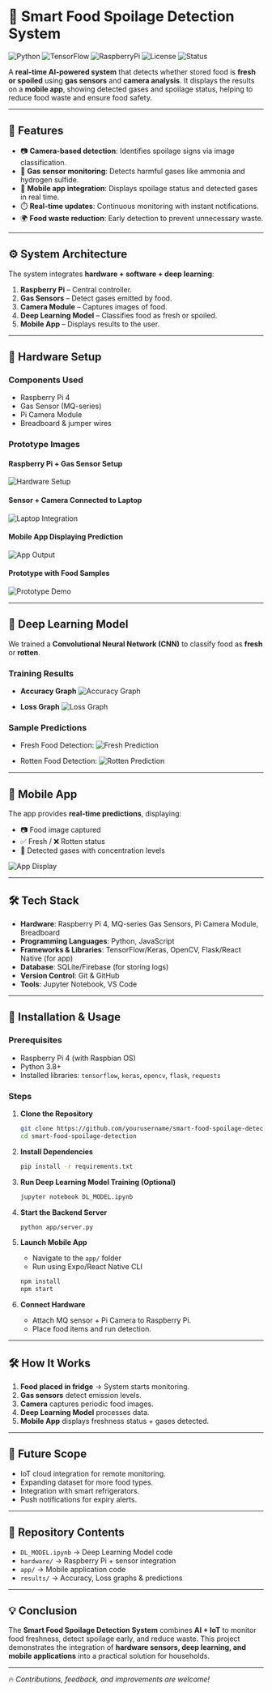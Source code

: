 # 🥗 Smart Food Spoilage Detection System

![Python](https://img.shields.io/badge/Python-3.8%2B-blue)
![TensorFlow](https://img.shields.io/badge/TensorFlow-2.x-orange)
![RaspberryPi](https://img.shields.io/badge/Hardware-Raspberry%20Pi-red)
![License](https://img.shields.io/badge/License-MIT-green)
![Status](https://img.shields.io/badge/Status-Active-success)

A **real-time AI-powered system** that detects whether stored food is **fresh or spoiled** using **gas sensors** and **camera analysis**. It displays the results on a **mobile app**, showing detected gases and spoilage status, helping to reduce food waste and ensure food safety.

---

## 📌 Features
- 📷 **Camera-based detection**: Identifies spoilage signs via image classification.
- 🧪 **Gas sensor monitoring**: Detects harmful gases like ammonia and hydrogen sulfide.
- 📱 **Mobile app integration**: Displays spoilage status and detected gases in real time.
- ⏱️ **Real-time updates**: Continuous monitoring with instant notifications.
- 🌍 **Food waste reduction**: Early detection to prevent unnecessary waste.

---

## ⚙️ System Architecture

The system integrates **hardware + software + deep learning**:
1. **Raspberry Pi** – Central controller.
2. **Gas Sensors** – Detect gases emitted by food.
3. **Camera Module** – Captures images of food.
4. **Deep Learning Model** – Classifies food as fresh or spoiled.
5. **Mobile App** – Displays results to the user.

---

## 🔧 Hardware Setup

### Components Used
- Raspberry Pi 4
- Gas Sensor (MQ-series)
- Pi Camera Module
- Breadboard & jumper wires

### Prototype Images

#### Raspberry Pi + Gas Sensor Setup
![Hardware Setup](file-4hLdf9STrrYs1AjfJHcoiR)

#### Sensor + Camera Connected to Laptop
![Laptop Integration](file-Eu4nxaZ5TCt8XjbQJkH1aM)

#### Mobile App Displaying Prediction
![App Output](file-4Q5pBCKVzu3YpuipSRJHDG)

#### Prototype with Food Samples
![Prototype Demo](file-JGyTmiG6bLBexAkAcghhqR)

---

## 🤖 Deep Learning Model

We trained a **Convolutional Neural Network (CNN)** to classify food as **fresh** or **rotten**.

### Training Results
- **Accuracy Graph**
![Accuracy Graph](file-8a7zosbMvf4DX8UDqHzBcB)

- **Loss Graph**
![Loss Graph](file-8MeqQUV2E4k6rTnyyE4tR2)

### Sample Predictions
- Fresh Food Detection:
![Fresh Prediction](file-87jgAzMBH9i2Q2T43HtZxq)

- Rotten Food Detection:
![Rotten Prediction](file-BFuYWC6w8sR4V9aBuHRJrU)

---

## 📱 Mobile App
The app provides **real-time predictions**, displaying:
- 📷 Food image captured
- ✅ Fresh / ❌ Rotten status
- 🧪 Detected gases with concentration levels

![App Display](file-4Q5pBCKVzu3YpuipSRJHDG)

---

## 🛠️ Tech Stack
- **Hardware**: Raspberry Pi 4, MQ-series Gas Sensors, Pi Camera Module, Breadboard
- **Programming Languages**: Python, JavaScript
- **Frameworks & Libraries**: TensorFlow/Keras, OpenCV, Flask/React Native (for app)
- **Database**: SQLite/Firebase (for storing logs)
- **Version Control**: Git & GitHub
- **Tools**: Jupyter Notebook, VS Code

---

## 🚀 Installation & Usage

### Prerequisites
- Raspberry Pi 4 (with Raspbian OS)
- Python 3.8+
- Installed libraries: `tensorflow`, `keras`, `opencv`, `flask`, `requests`

### Steps
1. **Clone the Repository**
   ```bash
   git clone https://github.com/yourusername/smart-food-spoilage-detection.git
   cd smart-food-spoilage-detection
   ```

2. **Install Dependencies**
   ```bash
   pip install -r requirements.txt
   ```

3. **Run Deep Learning Model Training (Optional)**
   ```bash
   jupyter notebook DL_MODEL.ipynb
   ```

4. **Start the Backend Server**
   ```bash
   python app/server.py
   ```

5. **Launch Mobile App**
   - Navigate to the `app/` folder
   - Run using Expo/React Native CLI
   ```bash
   npm install
   npm start
   ```

6. **Connect Hardware**
   - Attach MQ sensor + Pi Camera to Raspberry Pi.
   - Place food items and run detection.

---

## 🛠️ How It Works
1. **Food placed in fridge** → System starts monitoring.
2. **Gas sensors** detect emission levels.
3. **Camera** captures periodic food images.
4. **Deep Learning Model** processes data.
5. **Mobile App** displays freshness status + gases detected.

---

## 🚀 Future Scope
- IoT cloud integration for remote monitoring.
- Expanding dataset for more food types.
- Integration with smart refrigerators.
- Push notifications for expiry alerts.

---

## 📂 Repository Contents
- `DL_MODEL.ipynb` → Deep Learning Model code
- `hardware/` → Raspberry Pi + sensor integration
- `app/` → Mobile application code
- `results/` → Accuracy, Loss graphs & predictions

---

## 💡 Conclusion
The **Smart Food Spoilage Detection System** combines **AI + IoT** to monitor food freshness, detect spoilage early, and reduce waste. This project demonstrates the integration of **hardware sensors, deep learning, and mobile applications** into a practical solution for households.

---

🔥 *Contributions, feedback, and improvements are welcome!*
